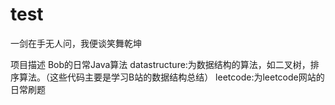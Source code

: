 # test
一剑在手无人问，我便谈笑舞乾坤

项目描述
Bob的日常Java算法
datastructure:为数据结构的算法，如二叉树，排序算法。（这些代码主要是学习B站的数据结构总结）
leetcode:为leetcode网站的日常刷题
